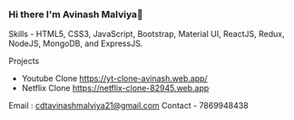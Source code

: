 ### Hi there I'm Avinash Malviya👋

Skills - HTML5, CSS3, JavaScript, Bootstrap, Material UI, ReactJS, Redux, NodeJS, MongoDB, and ExpressJS.

 Projects
- Youtube Clone        https://yt-clone-avinash.web.app/
- Netflix Clone        https://netflix-clone-82945.web.app

Email : cdtavinashmalviya21@gmail.com 
        Contact - 7869948438



